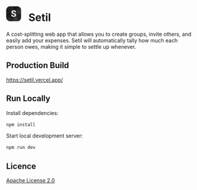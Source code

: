# <img src="public/icon/icon-512.png" height="40"> &nbsp; Setil

A cost-splitting web app that allows you to create groups, invite others, and easily add your expenses. Setil will automatically tally how much each person owes, making it simple to settle up whenever.

## Production Build

https://setil.vercel.app/

## Run Locally

Install dependencies:

```bash
npm install
```

Start local development server:

```bash
npm run dev
```

## Licence

[Apache License 2.0](LICENSE)
